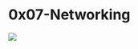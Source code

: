 # 0x07-Networking

![](https://www.tutorialspoint.com/basics_of_computer_science/images/computer_networking.jpg)
